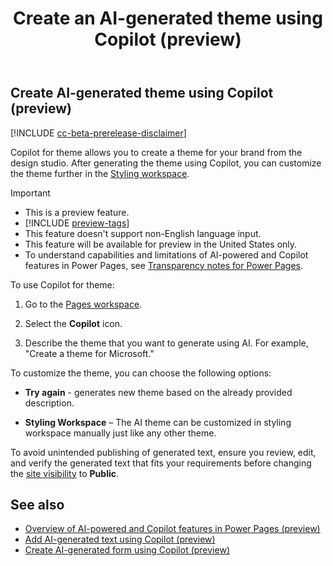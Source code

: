 ﻿---
title: Create an AI-generated theme using Copilot (preview)
description: Learn how to create an AI-generated theme for your Power Pages site using Copilot.
author: 
ms.topic: conceptual
ms.custom: 
ms.date: 7/06/2023
ms.subservice:
ms.author: avishwakarma
ms.reviewer: kkendrick
contributors:
    - ProfessorKendrick
---

## Create AI-generated theme using Copilot (preview)

[!INCLUDE [cc-beta-prerelease-disclaimer](../includes/cc-beta-prerelease-disclaimer.md)]

Copilot for theme allows you to create a theme for your brand from the design studio. After generating the theme using Copilot, you can customize the theme further in the [Styling workspace](style-site.md).

> [!IMPORTANT]
> - This is a preview feature.
> - [!INCLUDE [preview-tags](../includes/cc-preview-features-definition.md)]
> - This feature doesn't support non-English language input.
> - This feature will be available for preview in the United States only.
> - To understand capabilities and limitations of AI-powered and Copilot features in Power Pages, see [Transparency notes for Power Pages](../transparency-note.md).

To use Copilot for theme:

1. Go to the [Pages workspace](first-page.md).

1. Select the **Copilot** icon.

1. Describe the theme that you want to generate using AI. For example, "Create a theme for Microsoft."

To customize the theme, you can choose the following options:

- **Try again** - generates new theme based on the already provided description.

- **Styling Workspace** – The AI theme can be customized in styling workspace manually just like any other theme. 

To avoid unintended publishing of generated text, ensure you review, edit, and verify the generated text that fits your requirements before changing the [site visibility](../security/site-visibility.md) to **Public**.

## See also

- [Overview of AI-powered and Copilot features in Power Pages (preview)](../configure/ai-copilot-overview.md)
- [Add AI-generated text using Copilot (preview)](add-text-copilot.md)
- [Create AI-generated form using Copilot (preview)](add-form-copilot.md)